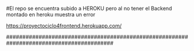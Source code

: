 #El repo se encuentra subido a HEROKU pero al no tener el Backend montado en heroku muestra un error 

https://proyectociclo4frontend.herokuapp.com/

#########################################################################################
